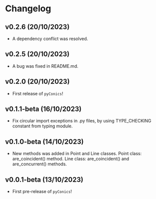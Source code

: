 # Changelog

<!--next-version-placeholder-->

## v0.2.6 (20/10/2023)

- A dependency conflict was resolved.

## v0.2.5 (20/10/2023)

- A bug was fixed in README.md.

## v0.2.0 (20/10/2023)

- First release of `pyConics`!

## v0.1.1-beta (16/10/2023)

- Fix circular import exceptions in .py files, by using
TYPE_CHECKING constant from typing module.

## v0.1.0-beta (14/10/2023)

- New methods was added in Point and Line classes.
Point class: are_coincident() method.
Line class: are_coincident() and are_concurrent() methods.

## v0.0.1-beta (13/10/2023)

- First pre-release of `pyConics`!
